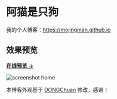 # 阿猫是只狗

我的个人博客：<https://mojingman.github.io>


## 效果预览

**[在线预览 &rarr;](https://mojingman.github.io)**

![screenshot home](https://mojingman.github.io/assets/images/screenshots/home.png)



本博客外观基于 [DONGChuan](https://dongchuan.github.io) 修改，感谢！

[1]: https://github.com/mzlogin/chinese-copywriting-guidelines
[2]: https://help.github.com/articles/setting-up-your-pages-site-locally-with-jekyll/
[3]: https://github.com/mzlogin/mzlogin.github.io/issues/2

